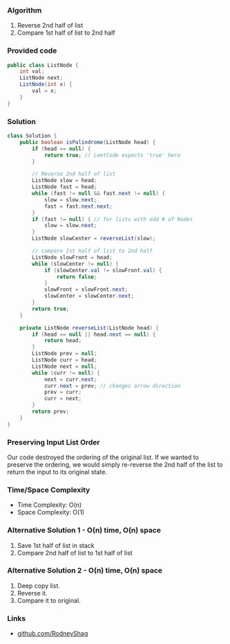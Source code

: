 ### Algorithm

1. Reverse 2nd half of list
1. Compare 1st half of list to 2nd half

### Provided code

```java
public class ListNode {
    int val;
    ListNode next;
    ListNode(int x) {
        val = x;
    }
}
```

### Solution

```java
class Solution {
    public boolean isPalindrome(ListNode head) {
        if (head == null) {
            return true; // LeetCode expects 'true' here
        }

        // Reverse 2nd half of list
        ListNode slow = head;
        ListNode fast = head;
        while (fast != null && fast.next != null) {
            slow = slow.next;
            fast = fast.next.next;
        }
        if (fast != null) { // for lists with odd # of Nodes
            slow = slow.next;
        }
        ListNode slowCenter = reverseList(slow);

        // compare 1st half of list to 2nd half
        ListNode slowFront = head;
        while (slowCenter != null) {
            if (slowCenter.val != slowFront.val) {
                return false;
            }
            slowFront = slowFront.next;
            slowCenter = slowCenter.next;
        }
        return true;
    }

    private ListNode reverseList(ListNode head) {
        if (head == null || head.next == null) {
            return head;
        }
        ListNode prev = null;
        ListNode curr = head;
        ListNode next = null;
        while (curr != null) {
            next = curr.next;
            curr.next = prev; // changes arrow direction
            prev = curr;
            curr = next;
        }
        return prev;
    }
}
```

### Preserving Input List Order

Our code destroyed the ordering of the original list. If we wanted to preserve the ordering, we would simply re-reverse the 2nd half of the list to return the input to its original state.

### Time/Space Complexity

-  Time Complexity: O(n)
- Space Complexity: O(1)

### Alternative Solution 1 - O(n) time, O(n) space

1. Save 1st half of list in stack
1. Compare 2nd half of list to 1st half of list

### Alternative Solution 2 - O(n) time, O(n) space

1. Deep copy list.
1. Reverse it.
1. Compare it to original.

### Links

- [github.com/RodneyShag](https://github.com/RodneyShag)
